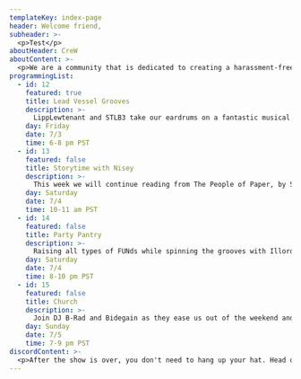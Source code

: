 ```yaml
---
templateKey: index-page
header: Welcome friend,
subheader: >-
  <p>Test</p>
aboutHeader: CreW
aboutContent: >-
  <p>We are a community that is dedicated to creating a harassment-free experience for everyone, regardless of age, body size, visible or invisible disability, ethnicity, sex characteristics, gender identity and expression, level of experience, education, socio-economic status, nationality, personal appearance, race, religion, or sexual identity and orientation.<br><br>We pledge to act and interact in ways that contribute to an open, welcoming, diverse, inclusive, and healthy space.<p>
programmingList:
  - id: 12
    featured: true
    title: Lead Vessel Grooves 
    description: >-
      LippLewtenant and STLB3 take our eardrums on a fantastic musical voyage with funky drums and heavy shit.
    day: Friday
    date: 7/3
    time: 6-8 pm PST
  - id: 13
    featured: false
    title: Storytime with Nisey
    description: >-
      This week we will continue reading from The People of Paper, by Salvador Plascencia.
    day: Saturday
    date: 7/4
    time: 10-11 am PST
  - id: 14
    featured: false
    title: Party Pantry
    description: >-
      Raising all types of FUNds while spinning the grooves with Illordess and Freaky Outty! 
    day: Saturday
    date: 7/4
    time: 8-10 pm PST
  - id: 15
    featured: false
    title: Church
    description: >-
      Join DJ B-Rad and Bidegain as they ease us out of the weekend and lift our spirits with soulful tunes and dope cartoons.
    day: Sunday
    date: 7/5
    time: 7-9 pm PST
discordContent: >-
  <p>After the show is over, you don't need to hang up your hat. Head over to our new Discord channel to chat! Please take the time to <a href="/resources">make yourself familiar with our Code of Conduct</a> before you dive in.</p>
---
```

